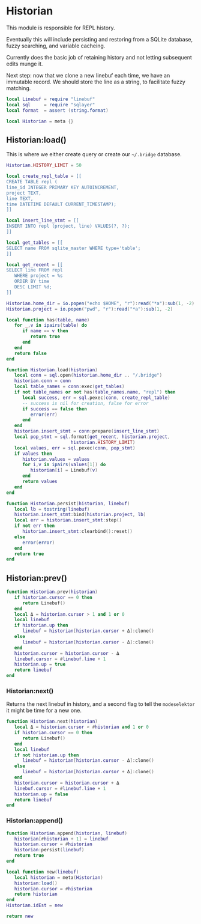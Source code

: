 # Historian


This module is responsible for REPL history.


Eventually this will include persisting and restoring from a SQLite database,
fuzzy searching, and variable cacheing.


Currently does the basic job of retaining history and not letting subsequent
edits munge it.


Next step: now that we clone a new linebuf each time, we have an immutable
record.  We should store the line as a string, to facilitate fuzzy matching.


```lua
local Linebuf = require "linebuf"
local sql     = require "sqlayer"
local format  = assert (string.format)
```
```lua
local Historian = meta {}
```
## Historian:load()

This is where we either create query or create our ``~/.bridge`` database.


```lua
Historian.HISTORY_LIMIT = 50

local create_repl_table = [[
CREATE TABLE repl (
line_id INTEGER PRIMARY KEY AUTOINCREMENT,
project TEXT,
line TEXT,
time DATETIME DEFAULT CURRENT_TIMESTAMP);
]]

local insert_line_stmt = [[
INSERT INTO repl (project, line) VALUES(?, ?);
]]

local get_tables = [[
SELECT name FROM sqlite_master WHERE type='table';
]]

local get_recent = [[
SELECT line FROM repl
   WHERE project = %s
   ORDER BY time
   DESC LIMIT %d;
]]

Historian.home_dir = io.popen("echo $HOME", "r"):read("*a"):sub(1, -2)
Historian.project = io.popen("pwd", "r"):read("*a"):sub(1, -2)

local function has(table, name)
   for _,v in ipairs(table) do
      if name == v then
         return true
      end
   end
   return false
end

function Historian.load(historian)
   local conn = sql.open(historian.home_dir .. "/.bridge")
   historian.conn = conn
   local table_names = conn:exec(get_tables)
   if not table_names or not has(table_names.name, "repl") then
      local success, err = sql.pexec(conn, create_repl_table)
      -- success is nil for creation, false for error
      if success == false then
         error(err)
      end
   end
   historian.insert_stmt = conn:prepare(insert_line_stmt)
   local pop_stmt = sql.format(get_recent, historian.project,
                        historian.HISTORY_LIMIT)
   local values, err = sql.pexec(conn, pop_stmt)
   if values then
      historian.values = values
      for i,v in ipairs(values[1]) do
         historian[i] = Linebuf(v)
      end
      return values
   end
end

function Historian.persist(historian, linebuf)
   local lb = tostring(linebuf)
   historian.insert_stmt:bind(historian.project, lb)
   local err = historian.insert_stmt:step()
   if not err then
      historian.insert_stmt:clearbind():reset()
   else
      error(error)
   end
   return true
end
```
## Historian:prev()

```lua
function Historian.prev(historian)
   if historian.cursor == 0 then
      return Linebuf()
   end
   local Δ = historian.cursor > 1 and 1 or 0
   local linebuf
   if historian.up then
      linebuf = historian[historian.cursor + Δ]:clone()
   else
      linebuf = historian[historian.cursor - Δ]:clone()
   end
   historian.cursor = historian.cursor - Δ
   linebuf.cursor = #linebuf.line + 1
   historian.up = true
   return linebuf
end
```
### Historian:next()

Returns the next linebuf in history, and a second flag to tell the
``modeselektor`` it might be time for a new one.

```lua
function Historian.next(historian)
   local Δ = historian.cursor < #historian and 1 or 0
   if historian.cursor == 0 then
      return Linebuf()
   end
   local linebuf
   if not historian.up then
      linebuf = historian[historian.cursor - Δ]:clone()
   else
      linebuf = historian[historian.cursor + Δ]:clone()
   end
   historian.cursor = historian.cursor + Δ
   linebuf.cursor = #linebuf.line + 1
   historian.up = false
   return linebuf
end
```
### Historian:append()

```lua
function Historian.append(historian, linebuf)
   historian[#historian + 1] = linebuf
   historian.cursor = #historian
   historian:persist(linebuf)
   return true
end
```
```lua
local function new(linebuf)
   local historian = meta(Historian)
   historian:load()
   historian.cursor = #historian
   return historian
end
Historian.idEst = new
```
```lua
return new
```
